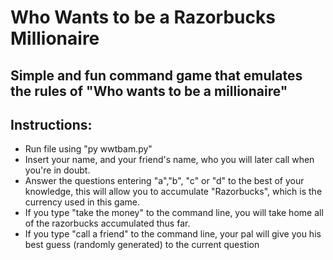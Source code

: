 # Who Wants to be a Razorbucks Millionaire

## Simple and fun command game that emulates the rules of "Who wants to be a millionaire"

## Instructions:
* Run file using "py wwtbam.py"
* Insert your name, and your friend's name, who you will later call when you're in doubt.
* Answer the questions entering "a","b", "c" or "d" to the best of your knowledge, this will allow you to accumulate "Razorbucks", which is the currency used in this game.
* If you type "take the money" to the command line, you will take home all of the razorbucks accumulated thus far.
* If you type "call a friend" to the command line, your pal will give you his best guess (randomly generated) to the current question
